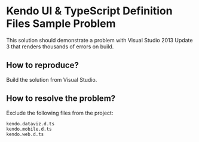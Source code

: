 Kendo UI & TypeScript Definition Files Sample Problem
=====================================================

This solution should demonstrate a problem with Visual Studio 2013 Update 3 that renders thousands of errors on build.

How to reproduce?
-----------------

Build the solution from Visual Studio.

How to resolve the problem?
---------------------------

Exclude the following files from the project:


    kendo.dataviz.d.ts
    kendo.mobile.d.ts
    kendo.web.d.ts